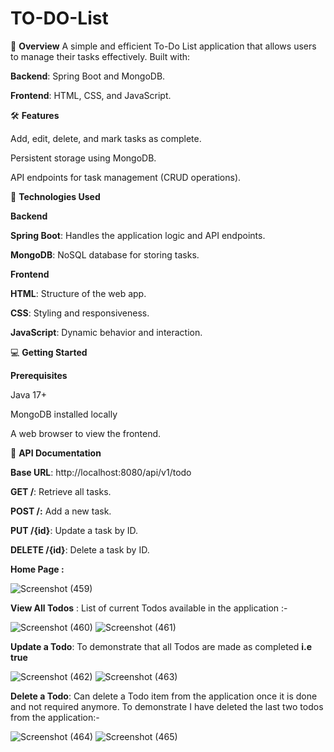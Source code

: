 # TO-DO-List

📖 **Overview**
A simple and efficient To-Do List application that allows users to manage their tasks effectively. Built with:

**Backend**: Spring Boot and MongoDB.

**Frontend**: HTML, CSS, and JavaScript.


🛠 **Features**

Add, edit, delete, and mark tasks as complete.

Persistent storage using MongoDB.

API endpoints for task management (CRUD operations).


🚀 **Technologies Used**

**Backend**

**Spring Boot**: Handles the application logic and API endpoints.

**MongoDB**: NoSQL database for storing tasks.


**Frontend**

**HTML**: Structure of the web app.

**CSS**: Styling and responsiveness.

**JavaScript**: Dynamic behavior and interaction.



💻 **Getting Started**

**Prerequisites**

Java 17+

MongoDB installed locally

A web browser to view the frontend.


📖 **API Documentation**

**Base URL**: http://localhost:8080/api/v1/todo

**GET /**: Retrieve all tasks.

**POST /:** Add a new task.

**PUT /{id}**: Update a task by ID.

**DELETE /{id}**: Delete a task by ID.


**Home Page :**

![Screenshot (459)](https://github.com/user-attachments/assets/1dc7c4c6-cfb6-4c9c-889a-7a703c51571d)

**View All Todos** : List of current Todos available in the application :- 

![Screenshot (460)](https://github.com/user-attachments/assets/e9a9f381-bcdb-4ad7-856b-af27911f3945)
![Screenshot (461)](https://github.com/user-attachments/assets/d07fdcc8-d8bc-4879-93fc-29f4441df9c8)

**Update a Todo**: To demonstrate that all Todos are made as completed **i.e true**

![Screenshot (462)](https://github.com/user-attachments/assets/4149d786-9573-4a84-bd5c-95cc0d28f6a8)
![Screenshot (463)](https://github.com/user-attachments/assets/173fcb45-7927-4bcb-a09b-4d996e04f59c)

**Delete a Todo**: Can delete a Todo item from the application once it is done and not required anymore. To demonstrate I have deleted the last two todos from the application:-

![Screenshot (464)](https://github.com/user-attachments/assets/6db9c964-72db-4ee0-8308-c0e06bb0f78e)
![Screenshot (465)](https://github.com/user-attachments/assets/fca9e3a8-3abb-4d3c-a077-21a69b1708e3)






